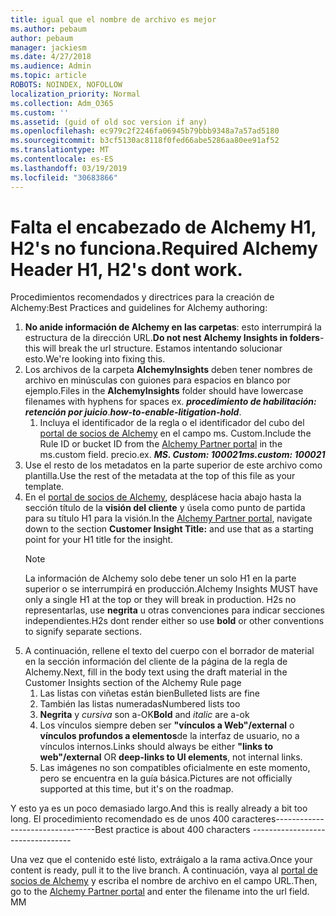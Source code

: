 ```yaml
---
title: igual que el nombre de archivo es mejor
ms.author: pebaum
author: pebaum
manager: jackiesm
ms.date: 4/27/2018
ms.audience: Admin
ms.topic: article
ROBOTS: NOINDEX, NOFOLLOW
localization_priority: Normal
ms.collection: Adm_O365
ms.custom: ''
ms.assetid: (guid of old soc version if any)
ms.openlocfilehash: ec979c2f2246fa06945b79bbb9348a7a57ad5180
ms.sourcegitcommit: b3cf5130ac8118f0fed66abe5286aa80ee91af52
ms.translationtype: MT
ms.contentlocale: es-ES
ms.lasthandoff: 03/19/2019
ms.locfileid: "30683866"
---
```

# <a name="required-alchemy-header-h1-h2s-dont-work"></a><span data-ttu-id="a67be-102">Falta el encabezado de Alchemy H1, H2's no funciona.</span><span class="sxs-lookup"><span data-stu-id="a67be-102">Required Alchemy Header H1, H2's dont work.</span></span>
<span data-ttu-id="a67be-103">Procedimientos recomendados y directrices para la creación de Alchemy:</span><span class="sxs-lookup"><span data-stu-id="a67be-103">Best Practices and guidelines for Alchemy authoring:</span></span>

1. <span data-ttu-id="a67be-104">**No anide información de Alchemy en las carpetas**: esto interrumpirá la estructura de la dirección URL.</span><span class="sxs-lookup"><span data-stu-id="a67be-104">**Do not nest Alchemy Insights in folders**- this will break the url structure.</span></span> <span data-ttu-id="a67be-105">Estamos intentando solucionar esto.</span><span class="sxs-lookup"><span data-stu-id="a67be-105">We're looking into fixing this.</span></span>
1. <span data-ttu-id="a67be-106">Los archivos de la carpeta **AlchemyInsights** deben tener nombres de archivo en minúsculas con guiones para espacios en blanco por ejemplo.</span><span class="sxs-lookup"><span data-stu-id="a67be-106">Files in the **AlchemyInsights** folder should have lowercase filenames with hyphens for spaces ex.</span></span> <span data-ttu-id="a67be-107">***procedimiento de habilitación: retención por juicio***.</span><span class="sxs-lookup"><span data-stu-id="a67be-107">***how-to-enable-litigation-hold***.</span></span>
    1. <span data-ttu-id="a67be-108">Incluya el identificador de la regla o el identificador del cubo del [portal de socios de Alchemy](https://alchemyportal.azurewebsites.net) en el campo ms. Custom.</span><span class="sxs-lookup"><span data-stu-id="a67be-108">Include the Rule ID or bucket ID from the [Alchemy Partner portal](https://alchemyportal.azurewebsites.net) in the ms.custom field.</span></span> <span data-ttu-id="a67be-109">precio.</span><span class="sxs-lookup"><span data-stu-id="a67be-109">ex.</span></span> <span data-ttu-id="a67be-110">***MS. Custom: 100021***</span><span class="sxs-lookup"><span data-stu-id="a67be-110">***ms.custom: 100021***</span></span>
1. <span data-ttu-id="a67be-111">Use el resto de los metadatos en la parte superior de este archivo como plantilla.</span><span class="sxs-lookup"><span data-stu-id="a67be-111">Use the rest of the metadata at the top of this file as your template.</span></span>
1. <span data-ttu-id="a67be-112">En el [portal de socios de Alchemy](https://alchemyportal.azurewebsites.net), desplácese hacia abajo hasta la sección título de la **visión del cliente** y úsela como punto de partida para su título H1 para la visión.</span><span class="sxs-lookup"><span data-stu-id="a67be-112">In the [Alchemy Partner portal](https://alchemyportal.azurewebsites.net), navigate down to the section **Customer Insight Title:** and use that as a starting point for your H1 title for the insight.</span></span> 
    > [!NOTE]
    > <span data-ttu-id="a67be-113">La información de Alchemy solo debe tener un solo H1 en la parte superior o se interrumpirá en producción.</span><span class="sxs-lookup"><span data-stu-id="a67be-113">Alchemy Insights MUST have only a single H1 at the top or they will break in production.</span></span> <span data-ttu-id="a67be-114">H2s no representarlas, use **negrita** u otras convenciones para indicar secciones independientes.</span><span class="sxs-lookup"><span data-stu-id="a67be-114">H2s dont render either so use **bold** or other conventions to signify separate sections.</span></span>
1. <span data-ttu-id="a67be-115">A continuación, rellene el texto del cuerpo con el borrador de material en la sección información del cliente de la página de la regla de Alchemy.</span><span class="sxs-lookup"><span data-stu-id="a67be-115">Next, fill in the body text using the draft material in the Customer Insights section of the Alchemy Rule page</span></span>
    1. <span data-ttu-id="a67be-116">Las listas con viñetas están bien</span><span class="sxs-lookup"><span data-stu-id="a67be-116">Bulleted lists are fine</span></span>
    1. <span data-ttu-id="a67be-117">También las listas numeradas</span><span class="sxs-lookup"><span data-stu-id="a67be-117">Numbered lists too</span></span>
    1. <span data-ttu-id="a67be-118">**Negrita** y *cursiva* son a-OK</span><span class="sxs-lookup"><span data-stu-id="a67be-118">**Bold** and *italic* are a-ok</span></span>
    1. <span data-ttu-id="a67be-119">Los vínculos siempre deben ser **"vínculos a Web"/external** o **vínculos profundos a elementos**de la interfaz de usuario, no a vínculos internos.</span><span class="sxs-lookup"><span data-stu-id="a67be-119">Links should always be either **"links to web"/external** OR **deep-links to UI elements**, not internal links.</span></span>
    1. <span data-ttu-id="a67be-120">Las imágenes no son compatibles oficialmente en este momento, pero se encuentra en la guía básica.</span><span class="sxs-lookup"><span data-stu-id="a67be-120">Pictures are not officially supported at this time, but it's on the roadmap.</span></span>

<span data-ttu-id="a67be-121">Y esto ya es un poco demasiado largo.</span><span class="sxs-lookup"><span data-stu-id="a67be-121">And this is really already a bit too long.</span></span> <span data-ttu-id="a67be-122">El procedimiento recomendado es de unos 400 caracteres---------------------------------</span><span class="sxs-lookup"><span data-stu-id="a67be-122">Best practice is about 400 characters ---------------------------------</span></span>

<span data-ttu-id="a67be-123">Una vez que el contenido esté listo, extráigalo a la rama activa.</span><span class="sxs-lookup"><span data-stu-id="a67be-123">Once your content is ready, pull it to the live branch.</span></span> <span data-ttu-id="a67be-124">A continuación, vaya al [portal de socios de Alchemy](https://alchemyportal.azurewebsites.net) y escriba el nombre de archivo en el campo URL.</span><span class="sxs-lookup"><span data-stu-id="a67be-124">Then, go to the [Alchemy Partner portal](https://alchemyportal.azurewebsites.net) and enter the filename into the url field.</span></span> <span data-ttu-id="a67be-125">M</span><span class="sxs-lookup"><span data-stu-id="a67be-125">M</span></span>